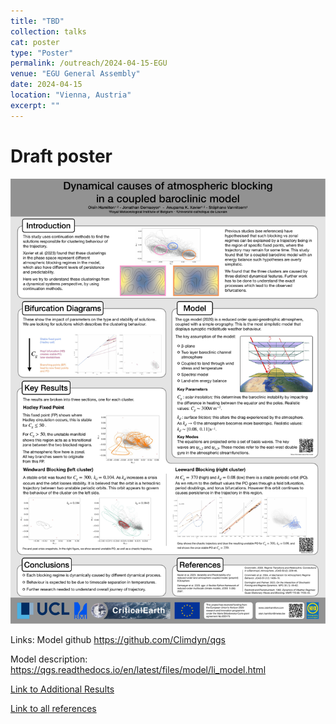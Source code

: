 ```yaml
---
title: "TBD"
collection: talks
cat: poster
type: "Poster"
permalink: /outreach/2024-04-15-EGU
venue: "EGU General Assembly"
date: 2024-04-15
location: "Vienna, Austria"
excerpt: ""
---
```


# Draft poster

![poster](../images/outreach/EGU_draft-1.jpg)

Links:
Model github https://github.com/Climdyn/qgs

Model description: https://qgs.readthedocs.io/en/latest/files/model/li_model.html

[Link to Additional Results](/outreach/2024-04-15-EGU/additional_results)


[Link to all references](/outreach/2024-04-15-EGU/references)
